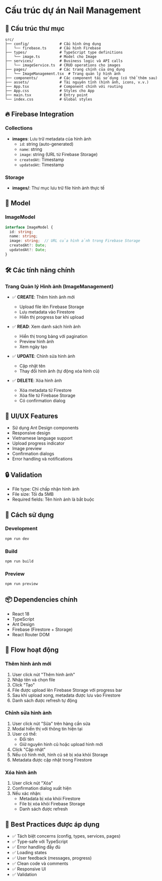 # Cấu trúc dự án Nail Management

## 📁 Cấu trúc thư mục

```
src/
├── config/              # Cấu hình ứng dụng
│   └── firebase.ts      # Cấu hình Firebase
├── types/               # TypeScript type definitions
│   └── image.ts         # Model cho Image
├── services/            # Business logic và API calls
│   └── imageService.ts  # CRUD operations cho images
├── pages/               # Các trang chính của ứng dụng
│   └── ImageManagement.tsx  # Trang quản lý hình ảnh
├── components/          # Các component tái sử dụng (có thể thêm sau)
├── assets/              # Tài nguyên tĩnh (hình ảnh, icons, v.v.)
├── App.tsx              # Component chính với routing
├── App.css              # Styles cho App
├── main.tsx             # Entry point
└── index.css            # Global styles
```

## 🔥 Firebase Integration

### Collections
- **images**: Lưu trữ metadata của hình ảnh
  - `id`: string (auto-generated)
  - `name`: string
  - `image`: string (URL từ Firebase Storage)
  - `createdAt`: Timestamp
  - `updatedAt`: Timestamp

### Storage
- **images/**: Thư mục lưu trữ file hình ảnh thực tế

## 📝 Model

### ImageModel
```typescript
interface ImageModel {
  id: string;
  name: string;
  image: string;  // URL của hình ảnh trong Firebase Storage
  createdAt?: Date;
  updatedAt?: Date;
}
```

## 🛠️ Các tính năng chính

### Trang Quản lý Hình ảnh (ImageManagement)
- ✅ **CREATE**: Thêm hình ảnh mới
  - Upload file lên Firebase Storage
  - Lưu metadata vào Firestore
  - Hiển thị progress bar khi upload
  
- ✅ **READ**: Xem danh sách hình ảnh
  - Hiển thị trong bảng với pagination
  - Preview hình ảnh
  - Xem ngày tạo
  
- ✅ **UPDATE**: Chỉnh sửa hình ảnh
  - Cập nhật tên
  - Thay đổi hình ảnh (tự động xóa hình cũ)
  
- ✅ **DELETE**: Xóa hình ảnh
  - Xóa metadata từ Firestore
  - Xóa file từ Firebase Storage
  - Có confirmation dialog

## 🎨 UI/UX Features
- Sử dụng Ant Design components
- Responsive design
- Vietnamese language support
- Upload progress indicator
- Image preview
- Confirmation dialogs
- Error handling và notifications

## 🔒 Validation
- File type: Chỉ chấp nhận hình ảnh
- File size: Tối đa 5MB
- Required fields: Tên hình ảnh là bắt buộc

## 🚀 Cách sử dụng

### Development
```bash
npm run dev
```

### Build
```bash
npm run build
```

### Preview
```bash
npm run preview
```

## 📦 Dependencies chính
- React 18
- TypeScript
- Ant Design
- Firebase (Firestore + Storage)
- React Router DOM

## 🔄 Flow hoạt động

### Thêm hình ảnh mới
1. User click nút "Thêm hình ảnh"
2. Nhập tên và chọn file
3. Click "Tạo"
4. File được upload lên Firebase Storage với progress bar
5. Sau khi upload xong, metadata được lưu vào Firestore
6. Danh sách được refresh tự động

### Chỉnh sửa hình ảnh
1. User click nút "Sửa" trên hàng cần sửa
2. Modal hiển thị với thông tin hiện tại
3. User có thể:
   - Đổi tên
   - Giữ nguyên hình cũ hoặc upload hình mới
4. Click "Cập nhật"
5. Nếu có hình mới, hình cũ sẽ bị xóa khỏi Storage
6. Metadata được cập nhật trong Firestore

### Xóa hình ảnh
1. User click nút "Xóa"
2. Confirmation dialog xuất hiện
3. Nếu xác nhận:
   - Metadata bị xóa khỏi Firestore
   - File bị xóa khỏi Firebase Storage
   - Danh sách được refresh

## 🎯 Best Practices được áp dụng
- ✅ Tách biệt concerns (config, types, services, pages)
- ✅ Type-safe với TypeScript
- ✅ Error handling đầy đủ
- ✅ Loading states
- ✅ User feedback (messages, progress)
- ✅ Clean code và comments
- ✅ Responsive UI
- ✅ Validation

